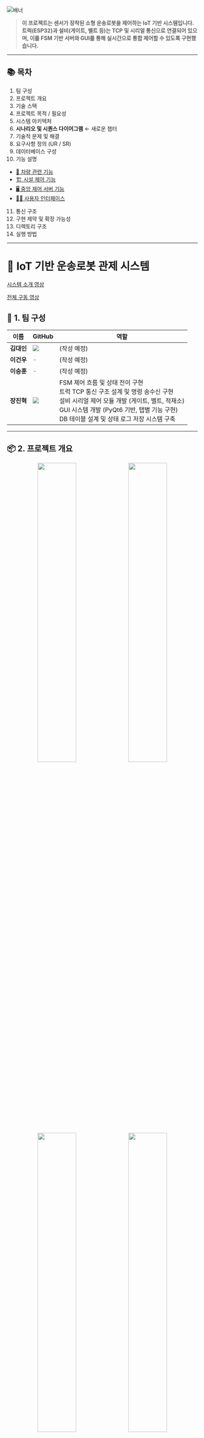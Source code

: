 ![배너](https://github.com/jinhyuk2me/iot-dust/blob/main/assets/images/banner.png?raw=true)

> **이 프로젝트는 센서가 장착된 소형 운송로봇을 제어하는 IoT 기반 시스템입니다. 트럭(ESP32)과 설비(게이트, 벨트 등)는 TCP 및 시리얼 통신으로 연결되어 있으며, 이를 FSM 기반 서버와 GUI를 통해 실시간으로 통합 제어할 수 있도록 구현했습니다.**

---

## 📚 목차

1. 팀 구성  
2. 프로젝트 개요  
3. 기술 스택
4. 프로젝트 목적 / 필요성
5. 시스템 아키텍처
6. **시나리오 및 시퀀스 다이어그램**  ← 새로운 챕터
7. 기술적 문제 및 해결  
8. 요구사항 정의 (UR / SR)
9. 데이터베이스 구성
10. 기능 설명  
   - [🚚 차량 관련 기능](#-차량-관련-기능)  
   - [🏗 시설 제어 기능](#-시설-제어-기능)  
   - [🖥 중앙 제어 서버 기능](#-중앙-제어-서버-기능)  
   - [🧑‍💼 사용자 인터페이스](#-사용자-인터페이스)  
11. 통신 구조  
12. 구현 제약 및 확장 가능성
13. 디렉토리 구조  
14. 실행 방법  

---

# 🚚 IoT 기반 운송로봇 관제 시스템

[시스템 소개 영상](https://youtu.be/AI76I9BiS1k?si=EfL9UZIdROXblnkd)

[전체 구동 영상](https://youtu.be/LJ2RT1eQdgk)

## 👥 1. 팀 구성

<table>
  <thead>
    <tr>
      <th>이름</th>
      <th>GitHub</th>
      <th>역할</th>
    </tr>
  </thead>
  <tbody>
    <tr>
      <td><strong>김대인</strong></td>
      <td>
        <a href="https://github.com/Daeinism">
          <img src="https://img.shields.io/badge/github-Daeinism-181717?style=flat-square&logo=github&logoColor=white">
        </a>
      </td>
      <td>
        (작성 예정)
      </td>
    </tr>
    <tr>
      <td><strong>이건우</strong></td>
      <td><span style="color: gray;">-</span></td>
      <td>
        (작성 예정)
      </td>
    </tr>
    <tr>
      <td><strong>이승훈</strong></td>
      <td><span style="color: gray;">-</span></td>
      <td>
        (작성 예정)
      </td>
    </tr>
    <tr>
      <td><strong>장진혁</strong></td>
      <td>
        <a href="https://github.com/jinhyuk2me">
          <img src="https://img.shields.io/badge/github-jinhyuk2me-181717?style=flat-square&logo=github&logoColor=white">
        </a>
      </td>
      <td>
        FSM 제어 흐름 및 상태 전이 구현<br>
        트럭 TCP 통신 구조 설계 및 명령 송수신 구현<br>
        설비 시리얼 제어 모듈 개발 (게이트, 벨트, 적재소)<br>
        GUI 시스템 개발 (PyQt6 기반, 탭별 기능 구현)<br>
        DB 테이블 설계 및 상태 로그 저장 시스템 구축<br>
      </td>
    </tr>
  </tbody>
</table>

---

## 📦 2. 프로젝트 개요

<p align="center">
  <img src="https://github.com/jinhyuk2me/iot-dust/blob/main/assets/images/gui/main_monitoring_1.gif?raw=true" width="45%" style="margin-right:10px;">
  <img src="https://github.com/jinhyuk2me/iot-dust/blob/main/assets/images/facilities/gate_1.gif?raw=true" width="45%">
</p>

<p align="center">
  <img src="https://github.com/jinhyuk2me/iot-dust/blob/main/assets/images/facilities/belt_2.gif?raw=true" width="45%" style="margin-right:10px;">
  <img src="https://github.com/jinhyuk2me/iot-dust/blob/main/assets/images/facilities/load_1.gif?raw=true" width="45%">
</p>

> ⏰ **프로젝트 기간**: 2025.05.12 ~ 2025.05.15

**D.U.S.T. (Dynamic Unified Smart Transport)** 는 소형 운송 로봇을 기반으로, **센서 입력부터 서버 FSM 제어, 트럭 주행과 설비 동작, 그리고 GUI 시각화**까지 하나의 제어 흐름으로 연결한 **IoT 기반 통합 운송 관제 시스템**입니다.

---

### 🧭 주요 특징

- 트럭은 RFID 태그를 인식하여 지정 경로를 자동 주행
- 서버는 FSM 제어를 통해 트럭 및 설비에 명령을 실시간 전송
- 관제자는 GUI를 통해 상태를 시각적으로 확인하고 제어 가능

---

### 🎯 구현 범위

- FSM 기반 상태 전이 제어 시스템 (서버 FSM)
- ESP32 기반 트럭 제어 및 센서 통합 (RFID + 초음파)
- TCP 기반 메시지 송수신 (JSON / Byte 프로토콜)
- PyQt 기반 GUI 시스템 구현 (탭별 기능 분리)
- MySQL 기반 상태/미션/로그 데이터 연동


---

## 🛠️ 3. 기술 스택

| 분류 | 기술 구성 | 배지 |
|------|-----------|------|
| **MCU 및 펌웨어** | ESP32-WROOM, Arduino IDE | ![ESP32](https://img.shields.io/badge/ESP32-WROOM-E7352C?style=for-the-badge&logo=espressif&logoColor=white) ![Arduino](https://img.shields.io/badge/Arduino-00979D?style=for-the-badge&logo=arduino&logoColor=white) |
| **센서** | RFID, 초음파 센서, IR 라인트레이서 | ![RFID](https://img.shields.io/badge/RFID-0052CC?style=for-the-badge) ![Ultrasonic](https://img.shields.io/badge/Ultrasonic-8E44AD?style=for-the-badge) ![Infrared](https://img.shields.io/badge/IR%20Sensor-E67E22?style=for-the-badge) |
| **통신** | TCP 소켓 통신 (JSON / Byte 프로토콜) | ![TCP](https://img.shields.io/badge/TCP%20Socket-0052CC?style=for-the-badge&logo=protocols&logoColor=white) ![JSON](https://img.shields.io/badge/JSON-000000?style=for-the-badge&logo=json&logoColor=white) |
| **제어 로직** | 상태기반 FSM (Finite State Machine) | ![FSM](https://img.shields.io/badge/FSM%20Control-008080?style=for-the-badge) |
| **프로그래밍 언어** | Python 3.12 | ![Python](https://img.shields.io/badge/python-3776AB?style=for-the-badge&logo=python&logoColor=white) |
| **관제 UI** | PyQt6 (QTabWidget 기반) | ![PyQt6](https://img.shields.io/badge/PyQt6-41CD52?style=for-the-badge&logo=qt&logoColor=white) |
| **DB 연동** | MySQL, PyMySQL | ![MySQL](https://img.shields.io/badge/MySQL-4479A1?style=for-the-badge&logo=mysql&logoColor=white) ![PyMySQL](https://img.shields.io/badge/PyMySQL-3776AB?style=for-the-badge&logo=python&logoColor=white) |
| **버전 관리** | Git, GitHub | ![Git](https://img.shields.io/badge/git-F05032?style=for-the-badge&logo=git&logoColor=white) ![GitHub](https://img.shields.io/badge/github-181717?style=for-the-badge&logo=github&logoColor=white) |

---

## 🎯 4. 프로젝트 목적 / 필요성

본 프로젝트는 **경로 기반 운송 로봇을 제어하고 트럭부터 설비까지 전 과정을 하나의 흐름으로 연결하는 데 중점**을 두었습니다. 

단순한 주행 제어나 UI 수준을 넘어서, **센서 입력부터 서버 FSM 처리, 설비 제어, GUI 반영**까지 전체 흐름이 하나로 이어지도록 구현하는 것을 목표로 했습니다.

### 🔍 추진 배경

- 물류 현장에는 **일정한 경로를 반복 이동하며 상호작용하는 소형 로봇 시스템**의 수요가 많으며, 이를 실제로 구현하려면 **센서, 통신, 판단, 제어, UI**가 모두 유기적으로 연결되어야 합니다.
- 본 시스템은 이러한 연결 구조를 **단일 통합 흐름으로 구성**하였고, 복잡하지 않지만 명확하게 작동하는 시스템을 직접 설계/개발했습니다.

### ⚙️ 구현 범위

- **FSM 기반 상태 전이 제어 시스템** 구축 (서버 측 상태 판단 및 명령 송신)
- **ESP32 기반 트럭 제어 및 센서 통합 (RFID + 초음파 등)**
- **TCP 기반 메시지 송수신 구조 설계 및 바이트 프로토콜 구현**
- **PyQt 기반 관제 UI 구성 (지도 시각화 + 제어 패널 통합)**
- **MySQL 기반 미션/상태/로그 관리 연동**

> 본 시스템은 각 요소가 독립적으로 기능하는 것이 아닌, **서버와 로봇, 설비와 GUI가 실시간으로 연결되어 동작하는 구조**에 초점을 맞췄습니다.

---

## 🧩 5. 시스템 아키텍처

이 시스템은 트럭, 서버, 설비, GUI가 서로 연결된 **IoT 기반의 통합 제어 구조**로 설계되었습니다.

### 🧱 통신 구조

- **TCP 통신**: 트럭 ↔ 서버 (양방향 실시간 명령/상태 보고)
- **시리얼 통신**: 서버 ↔ 설비 컨트롤러 (게이트/벨트/적재소)
- **HTTP API**: GUI ↔ 서버 API 서버 (Flask 기반 REST 호출)

<p align="center">
  <img src="https://github.com/jinhyuk2me/iot-dust/blob/main/assets/images/system_architecture/system.png?raw=true" width="85%">
</p>

### 🧠 서버 소프트웨어 계층

| 구성 요소 | 역할 |
|-----------|------|
| **MainController** | 전체 FSM 흐름 제어 및 명령 분배 |
| **TruckFSM** | 트럭 상태 전이 FSM 처리 |
| **FacilityManager** | 설비 명령 라우팅 및 제어 |
| **StatusManager** | 상태 수집 및 DB 반영 |
| **MissionManager** | 미션 등록/변경/기록 처리 |

<p align="center">
  <img src="https://github.com/jinhyuk2me/iot-dust/blob/main/assets/images/system_architecture/sw.png?raw=true" width="70%">
</p>

### 🏗 하드웨어 구성

- 트럭: ESP32 제어, 센서 장착, DC 모터 구동
- 설비: 아두이노 기반 (게이트/벨트/디스펜서)
- 충전소: 배터리 상태 감지 및 응답용 구성

<p align="center">
  <img src="https://github.com/jinhyuk2me/iot-dust/blob/main/assets/images/system_architecture/hw.png?raw=true" width="70%">
</p>

---

## 6. 시스템 시퀀스

### 1. 시스템 전체 흐름

![시스템 전체 흐름](https://github.com/jinhyuk2me/iot-dust/blob/main/assets/images/scenario/system.png?raw=true)

**시스템의 주요 동작 흐름**입니다. 트럭과 설비, 서버 간의 상호작용을 시간 순으로 보여줍니다.

### 2. 배터리 상태 변화

![배터리 상태 변화 시나리오](https://github.com/jinhyuk2me/iot-dust/blob/main/assets/images/scenario/battery.png?raw=true)

배터리 상태가 변화하면서 시스템이 **어떻게 반응**하는지 보여줍니다. 이 시나리오는 트럭의 배터리 상태에 따라 미션 진행 여부가 결정되는 과정을 설명합니다.

### 3. **로그인 & 미션 등록**

![로그인 및 미션 등록 시나리오](https://github.com/jinhyuk2me/iot-dust/blob/main/assets/images/scenario/login.png?raw=true)

이 시나리오는 **사용자 로그인** 및 **미션 등록** 과정의 흐름을 보여줍니다. 시스템은 사용자가 로그인하고 미션 정보를 입력할 때, 해당 정보를 서버에서 확인 후 미션을 트럭에 할당하는 과정을 설명합니다.

### 4. **장애물 감지 및 비상 중단**

![장애물 감지 시나리오](https://github.com/jinhyuk2me/iot-dust/blob/main/assets/images/scenario/obstacle.png?raw=true)

트럭이 **장애물을 감지**하고, 그에 따라 **비상 중단**을 수행하는 과정을 보여줍니다. 장애물 감지 후, 시스템은 트럭을 안전한 상태로 정지시키고 비상 중단을 실시합니다.

### 5. **벨트 제어 및 경로 관리**

![벨트 및 경로 관리 시나리오](https://github.com/jinhyuk2me/iot-dust/blob/main/assets/images/scenario/belt.png?raw=true)

이 다이어그램은 **벨트**와 **경로 관리**의 상호작용을 보여줍니다. 트럭의 경로가 이전 경로와 일치하는지 확인하고, **벨트가 활성화**된 상태에서 **컨테이너 상태**를 체크하여 **벨트 모터**를 제어하는 흐름을 설명합니다.

---

## 🧪 7. 기술적 문제 및 해결

본 프로젝트에서는 실제 구현 과정에서 다양한 기술적 문제가 발생했으며, 이를 직접 해결해나가는 과정을 통해 시스템의 안정성과 응답 속도를 향상시켰습니다.

### 🧠 1. 통신 지연 및 처리 속도 문제

- **문제**:  
  트럭 ↔ 서버 간 TCP 통신을 JSON 기반으로 설계했으나, 문자열 파싱 시간이 길어지고 `loop()` 처리 속도가 느려져 정밀한 주행 타이밍을 방해하는 문제가 발생했습니다.

- **해결**:  
  주요 명령에 대해서는 커스텀 바이트 메시지 프로토콜로 전환하여 메시지 크기를 줄이고 파싱 시간을 단축함으로써 주행 제어 명령에 대한 응답 속도를 크게 향상시켰습니다.
  
> ✅ 실제 통신 구조는 JSON + Byte 혼합 구조로 설계되어 유연성과 실시간성을 동시에 확보하였습니다.


### 🚗 2. RFID 리딩 중 PWM 불안정 문제

- **문제**:  
  RFID 태그 인식 시 센서 리딩 연산이 길어져 PID 루프 내 PWM 출력이 급격히 튀는 문제가 발생했습니다. 이는 주행 안정성을 해치고, 직선 주행 시 궤도가 흔들리는 현상을 유발했습니다.

- **해결**:  
  RFID 인식 직전 약 0.5초간 PID 제어를 일시 중단하고 이전에 출력되던 PWM 값을 그대로 유지하는 방식으로 구현하여 주행 안정성을 확보했습니다.
  
> ✅ RFID 기반 위치 인식과 주행 제어를 충돌 없이 병행하기 위한 타이밍 제어 기법을 적용하였습니다.


---
## 🧾 8. 요구사항 정의 (UR / SR)

본 시스템의 기능은 사용자 관점에서의 요구사항(**User Requirement, UR**)과  이를 만족시키기 위한 시스템 관점의 요구사항(**System Requirement, SR**)으로 나뉘며, 각 항목은 구현된 기능 기준으로 우선순위(Priority)를 함께 정의하였습니다.

### ✅ User Requirement (UR)

| ID | 요구사항 내용 | 우선순위 |
|----|----------------|---------|
| UR_01 | 차량은 특정 장소로 이동할 수 있어야 한다. | R |
| UR_02 | 이동에 사용되는 차량은 무인 주행이 가능해야 한다. | O |
| UR_03 | 권한 있는 사용자만 시스템에 접속할 수 있어야 한다. | R |
| UR_04 | 차량 이동 단계별 상태를 실시간으로 모니터링할 수 있어야 한다. | R |
| UR_05 | 차량의 상태 기록을 저장하고 조회할 수 있어야 한다. | R |
| UR_06 | 각 시설의 상태를 모니터링할 수 있어야 한다. | R |
| UR_07 | 차량 출입은 허가된 차량에 한해 이루어져야 한다. | R |
| UR_08 | 자동화된 적재 시설이 존재해야 한다. | R |
| UR_09 | 적재 시설은 수동 제어도 가능해야 한다. | O |
| UR_10 | 차량은 자동으로 화물을 적하할 수 있어야 한다. | R |
| UR_11 | 화물 저장소가 자동화되어 있어야 한다. | R |
| UR_12 | 저장소는 가용성을 고려해 자동으로 선택되어야 한다. | O |
| UR_13 | 저장소는 상황에 따라 동작을 정지할 수 있어야 한다. | R |

> 우선순위(R: Required / O: Optional)는 개발 당시의 시스템 구조 설계 기준이며, 대부분의 필수 요구사항은 이번 구현에 포함되어 있으며, 일부 선택 항목도 기본 동작 구조 내 포함되어 있습니다.

---

### ✅ System Requirement (SR)

| ID | 기능명 | 설명 |
|-----|--------|------|
| SR_01 | 차량 모니터링 기능 | 트럭의 위치, 상태, 미션 진행 상황을 실시간 확인 |
| SR_02 | 시설 모니터링 기능 | 게이트, 벨트, 적재소 등 주요 시설 상태 시각화 |
| SR_03 | 사용자 권한 관리 기능 | 로그인, 접근 권한 설정 및 사용자 정보 관리 |
| SR_04 | 작업 관리 기능 | 미션 등록, 실행, 로그 기록 및 조회 기능 |
| SR_05 | 중앙 통제 기능 | 트럭과 시설을 통합 제어하는 FSM 기반 중앙 서버 |
| SR_06 | 차량 자동 주행 기능 | 지정 경로에 따라 무인 주행 및 장애물 정지 |
| SR_07 | 화물 적하 기능 | 적재 완료 후 화물을 자동으로 하역 |
| SR_08 | 위치 인식 기능 | RFID 기반으로 트럭 위치 판단 및 상태 연동 |
| SR_09 | 상태 보고 기능 | 미션, 위치, 배터리 등의 상태를 서버에 실시간 송신 |
| SR_10 | 출입 제어 기능 | 차량 출입 여부를 게이트에서 확인 및 제한 |
| SR_11 | 게이트 자동 제어 기능 | 차량 통과 여부에 따라 자동 개폐 수행 |
| SR_12 | 적재소 차량 감지 기능 | 트럭 도착 여부 인식 및 응답 처리 |
| SR_13 | 적재소 자동 제어 기능 | 서버 명령에 따라 화물 적하 자동 수행 |
| SR_14 | 적재소 수동 제어 기능 | 수동으로 화물 투하 명령을 내릴 수 있음 (GUI 포함) |
| SR_15 | 벨트 이송 제어 기능 | 중앙 서버 명령에 따라 벨트 작동 및 정지 |
| SR_16 | 저장소 적재량 감지 기능 | 컨테이너의 실시간 적재 상태 모니터링 |
| SR_17 | 저장소 선택 자동화 기능 | 저장소 가용성에 따라 자동으로 저장 대상 결정 |
| SR_18 | 자동 정지 기능 | 중앙 명령 또는 저장소 포화 시 운송 흐름 정지 |
| SR_19 | 충전소 기능 | 배터리 상태에 따라 자동 충전 또는 대기 상태 전환 |

---

### 🔗 UR ↔ SR 매핑 관계

| 사용자 요구사항 (UR) | 관련 시스템 기능 (SR) |
|----------------------|------------------------|
| UR_01 차량은 특정 장소로 이동할 수 있어야 한다. | SR_06, SR_08 |
| UR_02 이동에 사용되는 차량은 무인 주행이 가능해야 한다. | SR_06 |
| UR_03 권한 있는 사용자만 시스템에 접속할 수 있어야 한다. | SR_03 |
| UR_04 차량 이동 단계별 상태를 실시간으로 모니터링할 수 있어야 한다. | SR_01, SR_09 |
| UR_05 차량의 상태 기록을 저장하고 조회할 수 있어야 한다. | SR_04, SR_09 |
| UR_06 각 시설의 상태를 모니터링할 수 있어야 한다. | SR_02, SR_15, SR_16 |
| UR_07 차량 출입은 허가된 차량에 한해 이루어져야 한다. | SR_10, SR_11 |
| UR_08 자동화된 적재 시설이 존재해야 한다. | SR_13 |
| UR_09 적재 시설은 수동 제어도 가능해야 한다. | SR_14 |
| UR_10 차량은 자동으로 화물을 적하할 수 있어야 한다. | SR_07, SR_13 |
| UR_11 화물 저장소가 자동화되어 있어야 한다. | SR_15, SR_16 |
| UR_12 저장소는 가용성을 고려해 자동으로 선택되어야 한다. | SR_17 |
| UR_13 저장소는 상황에 따라 동작을 정지할 수 있어야 한다. | SR_18 |

---

## 🗄️ 9. 데이터베이스 구성 및 출처

본 시스템은 트럭, 미션, 설비, 사용자, 상태 기록 등 주요 항목을 MySQL 기반으로 테이블화하여 관리하며, 각 항목은 기능별로 나뉜 **모듈형 테이블 구조**로 구성되어 있습니다.

### 🧠 ERD (Entity Relationship Diagram)

<p align="center">
  <img src="https://github.com/jinhyuk2me/iot-dust/blob/main/assets/images/erd/erd.png?raw=true" width="85%">
</p>

### 📊 테이블 그룹별 구성

#### 🚚 트럭 관련

| 테이블명 | 설명 |
|----------|------|
| `TRUCK` | 트럭 기본 정보 (ID, 이름 등) |
| `BATTERY_STATUS` | 트럭의 배터리 잔량, FSM 상태, 이벤트 유형, 시점 기록 |
| `POSITION_STATUS` | 트럭 위치, 상태, 시간 기록 (FSM 기준) |

#### 📦 임무(Mission) 관련

| 테이블명 | 설명 |
|----------|------|
| `MISSIONS` | 화물 종류, 수량, 출발지/도착지, 미션 상태 및 타임스탬프 기록 |
- 트럭과 1:N 관계를 가지며, 미션 진행 단계를 시간 순으로 관리합니다.

#### 🏗 설비 관련

| 테이블명 | 설명 |
|----------|------|
| `FACILITY` | 시설 기본 정보 (게이트, 벨트, 컨테이너 등) |
| `GATE_STATUS` | 게이트 A/B 개폐 여부 및 타임스탬프 |
| `BELT_STATUS` | 컨베이어 벨트 작동 여부 |
| `CONTAINER_STATUS` | 컨테이너 A/B의 포화 여부 상태 기록 |

#### 👤 사용자 관련

| 테이블명 | 설명 |
|----------|------|
| `USERS` | 사용자 계정, 비밀번호, 역할(role) 등 로그인 정보 |
| `LOGIN_LOGS` | 로그인 시도, 성공/실패 여부, 시각 기록 |

### 🔄 데이터 흐름 및 활용 방식

- **트럭 → 서버 (TCP)**  
  → 배터리 잔량, 위치, FSM 상태 주기적 보고 → `BATTERY_STATUS`, `POSITION_STATUS`

- **GUI → 서버 (API)**  
  → 미션 등록 요청 / 수동 제어 → `MISSIONS` / `FACILITY` 상태 갱신

- **시설 컨트롤러 → 서버 (Serial)**  
  → 벨트 작동, 게이트 개폐, 포화 상태 보고 → `GATE_STATUS`, `BELT_STATUS`, `CONTAINER_STATUS`

- **서버 내부 FSM**  
  → 이벤트 기반으로 상태 변경 기록 및 DB 반영 → 트리거형 상태 저장 구조

### ✅ 설계 특징 요약

- **모듈별 책임 분리**  
  → 트럭/미션/설비/사용자 정보를 명확히 분리하여 구조화

- **상태 기반 기록 구조**  
  → `BATTERY_STATUS`, `POSITION_STATUS`, `GATE_STATUS` 등은 모두 시계열 기반 로그 테이블로 설계되어  
     제어 흐름을 추적하거나 문제 발생 시 원인 분석이 가능합니다.

- **가독성 높은 확장형 설계**  
  → 시설 종류(FACILITY)와 관련 상태 테이블을 분리 설계하여 향후 장치 추가 시 구조 유지 가능

> 미션 생성부터 트럭 운행, 설비 동작, 상태 기록까지 모든 흐름이 하나의 제어 구조로 연결되어 있으며, 관련 데이터는 단일 DB에서 통합 관리할 수 있도록 설계되었습니다.

---

## ⚙️ 10. 기능 설명

### 🚚 차량 관련 기능

<p align="center">
  <img src="https://github.com/jinhyuk2me/iot-dust/blob/main/assets/images/truck/truck_1.gif?raw=true" width="45%" style="margin-right:10px;">
  <img src="https://github.com/jinhyuk2me/iot-dust/blob/main/assets/images/truck/truck_2.gif?raw=true" width="45%">
</p>

| 기능 | 설명 |
|------|------|
| **자동 주행** | 트럭은 ESP32를 통해 지정된 경로(RFID 기반)를 따라 자동 주행합니다. |
| **위치 인식 및 보고** | RFID 태그를 인식해 현재 위치를 판단하고, 서버에 위치를 주기적으로 송신합니다. |
| **배터리 상태 모니터링** | 배터리 잔량 및 FSM 상태를 서버에 주기적으로 보고하며, 충전 필요 여부를 판단합니다. |
| **미션 수행** | 서버로부터 미션을 할당받고, 상태에 따라 FSM 전이 및 도착 후 하역을 자동 수행합니다. |
| **충돌 방지** | 초음파 센서를 통해 장애물을 감지하고 정지하도록 구현되어 있습니다. |
| **트럭 소켓 자동 등록** | 미등록 상태의 트럭도 TEMP 소켓으로 임시 등록되며, 정상적인 ID로 자동 재매핑됩니다. |
| **FSM 상태 회복 처리** | 트럭 FSM은 상태 불일치 시에도 강제로 상태를 보정하여 정상 흐름을 유지합니다. |

---

### 🏗 시설 제어 기능

<p align="center">
  <img src="https://github.com/jinhyuk2me/iot-dust/blob/main/assets/images/facilities/gate_1.gif?raw=true" width="30%" style="margin-right:10px;">
  <img src="https://github.com/jinhyuk2me/iot-dust/blob/main/assets/images/facilities/load_1.gif?raw=true" width="30%" style="margin-right:10px;">
  <img src="https://github.com/jinhyuk2me/iot-dust/blob/main/assets/images/facilities/belt_1.gif?raw=true" width="30%">
</p>

| 기능 | 설명 |
|------|------|
| **게이트 제어** | 등록된 차량 접근 시 자동 개방, 미등록 차량 접근 시 차단됩니다. |
| **벨트 작동 제어** | 서버 명령 또는 조건에 따라 컨베이어 벨트가 자동으로 작동/정지됩니다. |
| **화물 적하 기능** | 트럭 도착 시 적재소가 감지하여 자동 투하 명령을 수행하며, GUI에서 수동 전환도 가능합니다. |
| **저장소 상태 감지** | 센서를 통해 저장소의 포화 여부를 감지하고, 서버에 상태를 보고합니다. |
| **저장소 자동 선택** | 컨테이너 A/B 중 가용 공간이 있는 저장소를 자동으로 선택하여 적하를 수행합니다. |
| **벨트 안전 제어 로직** | 컨테이너가 포화 상태일 경우, 벨트는 자동으로 작동을 거부하며 안전 상태를 유지합니다. |
| **설비 테스트 모드(FakeSerial)** | 실제 장비 없이도 가상 시리얼 환경을 통해 테스트를 수행할 수 있습니다. |

---

### 🖥 중앙 제어 서버 기능

| 기능 | 설명 |
|------|------|
| **FSM 기반 제어 흐름** | 트럭과 시설의 상태를 FSM으로 관리하며, 상태에 따라 명령을 자동 전송합니다. |
| **TCP / Serial 통신 처리** | 트럭과는 TCP로, 시설과는 Serial로 통신하며 양방향 명령/상태 처리를 수행합니다. |
| **미션 관리 시스템** | 미션 생성, 할당, 상태 변경, 완료 여부 등을 종합 관리합니다. |
| **상태 수집 및 기록** | 모든 트럭/설비의 실시간 상태를 주기적으로 수집하여 DB에 기록합니다. |
| **비상 정지 및 우선 제어** | 서버에서 수동 명령으로 트럭/설비에 즉시 제어 명령을 내릴 수 있습니다. |
| **디스펜서 위치 보정** | DISPENSER_LOADED 이벤트 시, 트럭 위치 누락을 디스펜서 상태로 자동 보정합니다. |
| **시리얼 응답 파싱 구조화** | 예: ACK:GATE_A_OPENED 형식의 문자열 응답을 구조화된 JSON으로 변환하여 FSM 로직과 연계합니다. |
| **커스텀 프로토콜 구조화** | JSON 기반 메시지 외에도 `Header + Payload` 형식의 Byte 메시지를 지원. 명령어 ID, 송수신자 ID, 페이로드 길이, 내용 등으로 구조화하여 통신 효율 향상 |
| **미션 없음 시 자동 상태 전환** | 미션 큐가 비었을 경우, 트럭이 STANDBY에 있다면 자동으로 충전 상태 진입 또는 IDLE 유지 결정 |

#### 🔧 고급 제어 기능 요약

| 고급 기능 | 설명 |
|-----------|------|
| **TEMP 소켓 자동 등록** | 트럭이 등록되지 않은 상태로 TCP 연결 시, `TEMP_포트번호`로 임시 등록한 뒤 실제 트럭 ID로 자동 전환합니다. |
| **FSM 상태 불일치 자동 보정** | 서버 재시작 등으로 상태가 어긋나도, FSM이 현재 위치와 이벤트에 따라 적절한 상태로 자동 전이됩니다. |
| **적재 위치 유효성 검증 및 재지시** | 잘못된 위치에 도착 시, 미션 정보와 대조하여 다시 올바른 적재 위치로 RUN 명령을 보냅니다. |
| **미션 없음 시 자동 충전 전환** | 미션이 없고 STANDBY에 있을 경우, 배터리가 100%가 아니면 자동으로 충전 상태로 전환됩니다. |

---

### 🧑‍💼 사용자 인터페이스

#### Login Window
![로그인 화면](https://github.com/jinhyuk2me/iot-dust/blob/main/assets/images/gui/login.png?raw=true)

#### Main Monitoring 탭
![메인 모니터링 탭 (1)](https://github.com/jinhyuk2me/iot-dust/blob/main/assets/images/gui/main_monitoring_1.gif?raw=true)
![메인 모니터링 탭 (2)](https://github.com/jinhyuk2me/iot-dust/blob/main/assets/images/gui/main_monitoring_2.gif?raw=true)

#### Mission Management 탭
![미션 관리 탭](https://github.com/jinhyuk2me/iot-dust/blob/main/assets/images/gui/mission%20management.gif?raw=true)

#### Event Log 탭
![이벤트 로그 탭](https://github.com/jinhyuk2me/iot-dust/blob/main/assets/images/gui/event%20log.gif?raw=true)

#### Settings 탭
![설정 탭](https://github.com/jinhyuk2me/iot-dust/blob/main/assets/images/gui/settings.gif?raw=true)


| 기능 | 설명 |
|------|------|
| **메인 모니터링 탭** | 전체 맵에서 트럭 위치 및 진행 상황을 실시간으로 시각화합니다. |
| **미션 관리 탭** | 미션 등록, 삭제, 현재 미션 상세 확인 및 제어 기능을 제공합니다. |
| **이벤트 로그 탭** | 트럭, 설비, 서버에서 발생하는 주요 이벤트(상태 변화, 명령 수행, 오류 등)를 실시간 로그 형태로 확인할 수 있습니다. |
| **Setting 탭** | 트럭/시설 등록, 통신 설정, 시스템 초기화 등 운영 환경 설정 기능을 제공합니다. |
| **로그인 기능** | 사용자 로그인, 권한 구분(관리자/오퍼레이터) 기능이 구현되어 있습니다. |


---

## 📡 11. 통신 구조

본 시스템은 트럭, 설비, GUI 간의 실시간 상호작용을 위해 **TCP 통신**, **Serial 통신**, **HTTP API 통신**의 세 가지 방식을 조합하여 구현되었습니다.

각 통신 방식은 독립적이지만, **중앙 서버의 FSM 제어 흐름에 따라 긴밀히 연결**되어 작동합니다.

---

### 🛰 1. 트럭 ↔ 중앙 서버: **TCP 통신**

#### ✅ 메시지 포맷

- **2가지 형식 지원**:
  - JSON 기반 메시지 (디버깅, 해석 용이)
  - Byte 기반 메시지 (경량/고속 전송)

#### 🔸 JSON 메시지 예시

```json
{
  "sender": "TRUCK_01",
  "receiver": "SERVER",
  "cmd": "ARRIVED",
  "payload": {
    "position": "CHECKPOINT_A"
  }
}
```

#### 🔸 Byte 메시지 포맷 (Header + Payload 구조)

| 필드        | 크기(byte) | 설명                            |
|-------------|-------------|---------------------------------|
| sender_id   | 1           | 송신자 ID (e.g., 0x01 = TRUCK)  |
| receiver_id | 1           | 수신자 ID (e.g., 0x10 = SERVER) |
| cmd_id      | 1           | 명령 코드                       |
| payload_len | 1           | 페이로드 길이                   |
| payload     | 가변        | 명령어별 데이터                 |

#### 🔹 주요 명령 예시

**트럭 → 서버**

- `ARRIVED` (0x01): 위치 도착 알림  
- `OBSTACLE` (0x02): 장애물 감지 보고  
- `STATUS_UPDATE` (0x03): 배터리/위치 상태 보고  
- `START_LOADING`, `FINISH_UNLOADING` 등

**서버 → 트럭**

- `MISSION_ASSIGNED` (0x10): 미션 할당  
- `RUN` / `STOP`: 주행 시작/정지  
- `GATE_OPENED`: 게이트 개방 알림

> FSM 상태 전이는 이 메시지 흐름에 따라 자동 수행됩니다.

---

### ⚙️ 2. 설비 ↔ 중앙 서버: **Serial 통신**

#### ✅ 설비 구성

- Gate Controller (게이트 개폐)  
- Belt Controller (벨트 작동)  
- Dispenser Controller (자원 투하)

#### 🔸 명령 방식

- **송신**: 서버 → 설비 (명령어 전송)  
- **수신**: 설비 → 서버 (상태 회신)

#### 🔸 예시 명령어

| 명령        | 설명              |
|-------------|-------------------|
| `GATE_A_OPEN`    | 게이트 A 개방     |
| `BELT_RUN`   | 벨트 작동 시작    |
| `DISPENSER_OPEN` | 자원 투하 실행 |

---

### 🌐 3. GUI ↔ 중앙 서버: **HTTP REST API**

#### ✅ 기본 정보

- Base URL: `/api`
- Protocol: HTTP  
- Content-Type: `application/json`

#### 🔸 주요 API 엔드포인트

| 메서드 | 엔드포인트                              | 설명                          |
|--------|------------------------------------------|-------------------------------|
| GET    | `/api/trucks`                            | 모든 트럭 상태 조회           |
| GET    | `/api/trucks/{truck_id}`                 | 특정 트럭 상태 조회           |
| POST   | `/api/missions`                          | 미션 생성                     |
| POST   | `/api/facilities/gates/{id}/control`     | 게이트 열기/닫기              |
| POST   | `/api/facilities/belt/control`           | 벨트 시작/정지                |

#### 🔸 예시 요청/응답

**미션 생성 요청**
```json
{
  "mission_id": "MISSION_001",
  "cargo_type": "SAND",
  "cargo_amount": 100.0,
  "source": "LOAD_A",
  "destination": "BELT"
}
```

**트럭 상태 응답**
```json
{
  "TRUCK_01": {
    "battery": {"level": 87.0, "is_charging": false},
    "position": {"location": "CHECKPOINT_A", "status": "IDLE"},
    "fsm_state": "IDLE"
  }
}
```

---

### ✅ 통신 방식 비교 요약

| 구성          | 방식           | 역할 및 특징                            |
|---------------|----------------|-----------------------------------------|
| 트럭 ↔ 서버   | TCP (JSON/Byte)| 명령 송수신 / 상태 보고 (실시간 FSM 연동) |
| 설비 ↔ 서버   | Serial         | 명령 기반 제어 및 상태 회신             |
| GUI ↔ 서버    | HTTP API       | 미션 등록, 상태 조회, 수동 제어 기능     |

> 모든 통신 구조는 실시간 FSM 기반 상태 흐름에 통합되어 있으며, 각 요소는 독립적으로 작동하면서도 **중앙 서버를 통해 동기화**됩니다.

---

## 🧱 12. 구현 제약 및 확장 가능성

| 현재 상태 | 구현 한계 | 개선 가능성 |
|------------|------------|-------------|
| 트럭 1대 기반 FSM + GUI 구조 | 현재 GUI와 미션 큐가 하나의 FSM 흐름에만 연결되어 있어, 다중 트럭 운용에 제약이 있습니다. | `contexts[truck_id]`, `TruckFSMManager` 구조를 활용해 다중 FSM 병렬 운용 가능. GUI 시각화 및 큐 구조 확장 시, 다중 트럭 운용 시뮬레이션 가능 |
| 배터리 상태 가상값 기반 운영 | 실제 전류/전압 센서 미연동, 잔량은 시뮬레이션 값으로 처리됨 | `INA226` 등 센서 연동 시 실시간 잔량 측정 가능. 향후 에너지 기반 경로 최적화 및 스마트 충전 로직으로 확장 가능 |
| 설비 제어는 기본적인 양방향 구조 | ACK 수신 여부만 단순 확인하며, 미수신 시 재시도 없음 | 설비 명령에 대해 타임아웃 기반 재전송 및 오류 기록 기능 추가 시 신뢰성 강화 가능 |
| 설정 저장 기능 미구현 | 통신 설정, 장치 등록 등이 세션 내 임시 저장. 재시작 시 초기화됨 | JSON 또는 MySQL 기반 설정 저장 구조 적용 시 운영 환경 유지 및 빠른 재가동 가능 |

---

## 📁 13. 디렉토리 구조

본 프로젝트는 **서버, 펌웨어, GUI, 시각 자료, 테스트, 문서**까지 전체 시스템을 구성하는 모든 요소를 기능 단위로 디렉토리화하여 구성하였습니다.

```
iot_dust/
├── backend/                 # 💡 서버 로직 및 기능별 Python 모듈
│   ├── auth/               # 사용자 인증 기능 (로그인/권한)
│   ├── mission/            # 미션 등록 및 상태 관리
│   ├── truck_fsm/          # 트럭 FSM, 상태 전이 및 제어 로직
│   ├── tcpio/              # 트럭과의 TCP 통신 수신/응답 처리
│   ├── serialio/           # 설비(Gate, Belt 등) 제어용 시리얼 통신 모듈
│   ├── rest_api/           # Flask 기반 GUI API 서버
│   ├── main_controller/    # 🚀 전체 FSM 흐름 및 제어 통합 (진입점)
│   ├── truck_status/       # 트럭 상태 기록 (배터리, 위치 등)
│   └── facility_status/    # 설비 상태 기록 모듈
│
├── gui/                    # 🖥 PyQt6 기반 관제 인터페이스
│   ├── tabs/               # 각 탭별 UI 및 동작 구현
│   ├── ui/                 # Qt Designer로 제작한 .ui 파일들
│   └── main_windows/       # GUI 진입점 (관리자/오퍼레이터 전용 메인 창)
│
├── firmware/               # 🔌 MCU 기반 펌웨어 코드 (Arduino/ESP32)
│   ├── truck/              # 트럭 센서/주행/RFID 관련 펌웨어
│   ├── gate/               # 게이트 개폐 펌웨어
│   ├── belt/               # 컨베이어 벨트 제어 펌웨어
│   └── dispenser/          # 적재소(디스펜서) 제어 펌웨어
│
├── run/                    # ▶️ 실행 스크립트 디렉토리
│   ├── run_main_server.py  # 서버 실행 진입점
│   └── run_gui.py          # GUI 실행 진입점
│
├── tests/                  # 🧪 주요 기능 단위 테스트 코드 모음
├── assets/                 # 📷 시연 GIF, 시스템 구조도, ERD, GUI 캡처 등
├── documents/              # 📄 발표자료, 설계 문서, 통신 명세서 등 문서
└── README.md               # 📘 프로젝트 소개 문서

```

---

## 🔧 14. 실행 방법

```bash
# 서버 실행
python run/run_main_server.py

# 관제 GUI 실행
python run/run_gui.py
```


